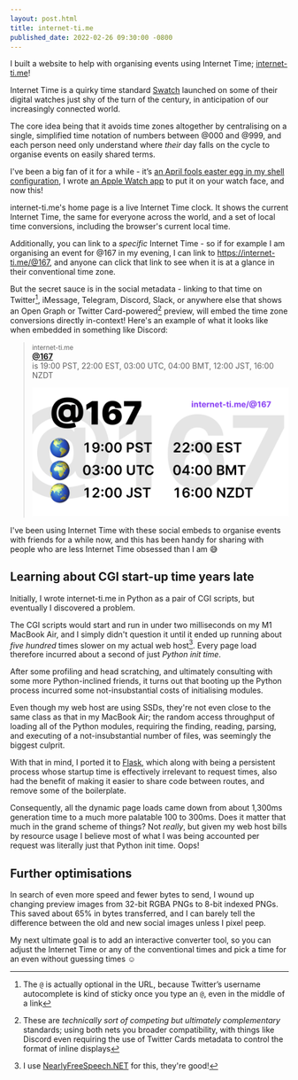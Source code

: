 ```yaml
---
layout: post.html
title: internet-ti.me
published_date: 2022-02-26 09:30:00 -0800
---
```


I built a website to help with organising events using Internet Time; [internet-ti.me](https://internet-ti.me)!

Internet Time is a quirky time standard [Swatch](https://en.wikipedia.org/wiki/Swatch_Internet_Time) launched on some of their digital watches just shy of the turn of the century, in anticipation of our increasingly connected world.

The core idea being that it avoids time zones altogether by centralising on a single, simplified time notation of numbers between @000 and @999, and each person need only understand where _their_ day falls on the cycle to organise events on easily shared terms.

I've been a big fan of it for a while - it’s [an April fools easter egg in my shell configuration](https://github.com/ticky/dotfiles/blob/10a0eb14f2eca08f4e8f6ad58cd88447b63214b7/platform/all/zsh/prompt.zsh#L125-L137), I wrote [an Apple Watch app](https://apps.apple.com/app/at-watch/id1440309007) to put it on your watch face, and now this!

internet-ti.me's home page is a live Internet Time clock. It shows the current Internet Time, the same for everyone across the world, and a set of local time conversions, including the browser's current local time.

Additionally, you can link to a _specific_ Internet Time - so if for example I am organising an event for @167 in my evening, I can link to <https://internet-ti.me/@167>, and anyone can click that link to see when it is at a glance in their conventional time zone.

But the secret sauce is in the social metadata - linking to that time on Twitter[^1], iMessage, Telegram, Discord, Slack, or anywhere else that shows an Open Graph or Twitter Card-powered[^2] preview, will embed the time zone conversions directly in-context! Here's an example of what it looks like when embedded in something like Discord:

<blockquote>

<small>internet-ti.me</small>  
**[@167](https://internet-ti.me/@167)**  
is 19:00 PST, 22:00 EST, 03:00 UTC, 04:00 BMT, 12:00 JST, 16:00 NZDT


<center><a href="https://internet-ti.me/@167"><img src="/img/posts/2022-02-26-internet-ti-dot-me/167.png" alt="internet-ti.me card for @167" width="512" style="max-width:100%" /></a></center>
</blockquote>

I've been using Internet Time with these social embeds to organise events with friends for a while now, and this has been handy for sharing with people who are less Internet Time obsessed than I am 😅

## Learning about CGI start-up time years late

Initially, I wrote internet-ti.me in Python as a pair of CGI scripts, but eventually I discovered a problem.

The CGI scripts would start and run in under two milliseconds on my M1 MacBook Air, and I simply didn't question it until it ended up running about *five hundred* times slower on my actual web host[^3]. Every page load therefore incurred about a second of just *Python init time*.

After some profiling and head scratching, and ultimately consulting with some more Python-inclined friends, it turns out that booting up the Python process incurred some not-insubstantial costs of initialising modules.

Even though my web host are using SSDs, they're not even close to the same class as that in my MacBook Air; the random access throughput of loading all of the Python modules, requiring the finding, reading, parsing, and executing of a not-insubstantial number of files, was seemingly the biggest culprit.

With that in mind, I ported it to [Flask](https://flask.palletsprojects.com), which along with being a persistent process whose startup time is effectively irrelevant to request times, also had the benefit of making it easier to share code between routes, and remove some of the boilerplate.

Consequently, all the dynamic page loads came down from about 1,300ms generation time to a much more palatable 100 to 300ms. Does it matter that much in the grand scheme of things? Not *really*, but given my web host bills by resource usage I believe most of what I was being accounted per request was literally just that Python init time. Oops!

## Further optimisations

In search of even more speed and fewer bytes to send, I wound up changing preview images from 32-bit RGBA PNGs to 8-bit indexed PNGs. This saved about 65% in bytes transferred, and I can barely tell the difference between the old and new social images unless I pixel peep.

My next ultimate goal is to add an interactive converter tool, so you can adjust the Internet Time or any of the conventional times and pick a time for an even without guessing times ☺️

[^1]: The `@` is actually optional in the URL, because Twitter’s username autocomplete is kind of sticky once you type an `@`, even in the middle of a link

[^2]: These are _technically sort of competing but ultimately complementary_ standards; using both nets you broader compatibility, with things like Discord even requiring the use of Twitter Cards metadata to control the format of inline displays

[^3]: I use [NearlyFreeSpeech.NET](https://nearlyfreespeech.net) for this, they're good!

